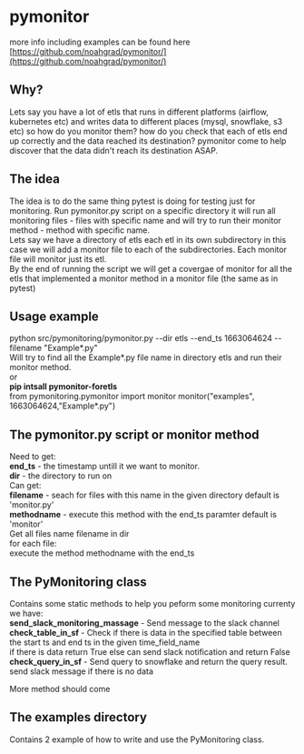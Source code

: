 
# pymonitor

more info including examples can be found here <br>
[https://github.com/noahgrad/pymonitor/](https://github.com/noahgrad/pymonitor/)

## Why?
Lets say you have a lot of etls that runs in different platforms (airflow, kubernetes etc)  and writes data to different places  (mysql, snowflake, s3 etc) so how do you monitor them? how do you check that each of etls end up correctly and the data reached its destination?
pymonitor come to help discover that the data didn't reach its destination ASAP.

## The idea
The idea is to do the same thing pytest is doing for testing just for monitoring. 
Run pymonitor.py script on a specific directory it will run all monitoring files - files with specific name and will try to run their monitor method - method with specific name. <br>
Lets say we have a directory of etls each etl in its own subdirectory in this case we will add a monitor file to each of the subdirectories. Each monitor file will monitor just its etl. <br> 
By the end of running the script we will get a covergae of monitor for all the etls that implemented a monitor method in a monitor file (the same as in pytest)

## Usage example
python src/pymonitoring/pymonitor.py --dir etls --end_ts 1663064624 --filename "Example*.py" <br>
Will try to find all the Example*.py file name in directory etls and run their monitor method. <br>
or  <br>
**pip intsall pymonitor-foretls** <br>
from pymonitoring.pymonitor import monitor
monitor("examples", 1663064624,"Example*.py")


## The pymonitor.py script or monitor method 
Need to get: <br>
**end_ts**  - the timestamp untill it we want to monitor. <br>
**dir**         - the directory to run on <br>
Can get: <br>
**filename** - seach for files with this name in the given directory default is 'monitor.py' <br>
**methodname** - execute this method with the end_ts paramter default is 'monitor' <br>
Get all files name  filename in dir  <br>
for each file:  <br>
 execute the method methodname with the end_ts <br>

## The PyMonitoring class
Contains some static methods to help you peform some monitoring currenty we have: <br>
**send_slack_monitoring_massage** - Send message to the slack channel <br>
**check_table_in_sf** - Check if there is data in the specified table between the start ts and end ts in the given time_field_name  <br>
if there is data return True else can send slack notification and return False <br>
**check_query_in_sf** - Send query to snowflake and return the query result.  <br>
send slack message if there is no data <br>

More method should come

## The examples directory
Contains 2 example of how to write and use the PyMonitoring class.


